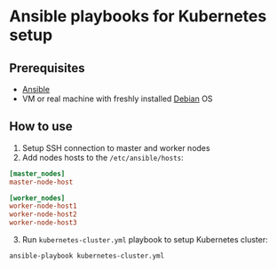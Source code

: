 # Ansible playbooks for Kubernetes setup

## Prerequisites

* [Ansible](https://ansible.com)
* VM or real machine with freshly installed [Debian](https://www.debian.org/distrib/) OS

## How to use

1. Setup SSH connection to master and worker nodes
2. Add nodes hosts to the `/etc/ansible/hosts`:

```ini
[master_nodes]
master-node-host

[worker_nodes]
worker-node-host1
worker-node-host2
worker-node-host3
```

3. Run `kubernetes-cluster.yml` playbook to setup Kubernetes cluster:

```shell script
ansible-playbook kubernetes-cluster.yml
```
